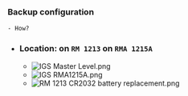 ### Backup configuration
	- How?
- ### Location: on `RM 1213` on `RMA 1215A`
	- ![IGS Master Level.png](../assets/IGS_Master_Level_1733983813325_0.png)
	- ![IGS RMA1215A.png](../assets/IGS_RMA1215A_1733978537013_0.png)
	- ![RM 1213 CR2032 battery replacement.png](../assets/RM_1213_CR2032_battery_replacement_1733978544519_0.png)